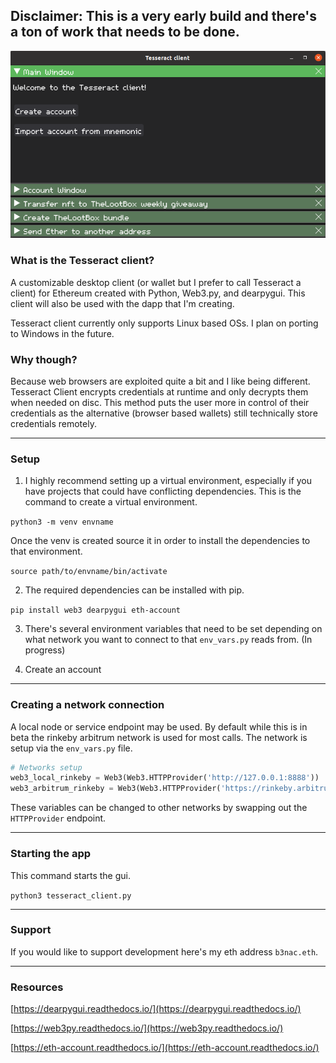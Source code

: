 ## Disclaimer: This is a very early build and there's a ton of work that needs to be done.

![Tesseract Client](./images/Tesseract_Client.png)

### What is the Tesseract client?

A customizable desktop client (or wallet but I prefer to call Tesseract a client) for Ethereum created with Python, Web3.py, and dearpygui. This client will also be used with the dapp that I'm creating.

Tesseract client currently only supports Linux based OSs. I plan on porting to Windows in the future.

### Why though?

Because web browsers are exploited quite a bit and I like being different. Tesseract Client encrypts credentials at runtime and only decrypts them when needed on disc. This method puts the user more in control of their credentials as the alternative (browser based wallets) still technically store credentials remotely.

---

### Setup

1. I highly recommend setting up a virtual environment, especially if you have projects that could have conflicting dependencies. This is the command to create a virtual environment.

`python3 -m venv envname`

Once the venv is created source it in order to install the dependencies to that environment.

`source path/to/envname/bin/activate`

2. The required dependencies can be installed with pip.

`pip install web3 dearpygui eth-account`

3. There's several environment variables that need to be set depending on what network you want to connect to that `env_vars.py` reads from. (In progress)

4. Create an account

---

### Creating a network connection

A local node or service endpoint may be used. By default while this is in beta the rinkeby arbitrum network is used for most calls. The network is setup via the `env_vars.py` file.

```python
# Networks setup
web3_local_rinkeby = Web3(Web3.HTTPProvider('http://127.0.0.1:8888'))
web3_arbitrum_rinkeby = Web3(Web3.HTTPProvider('https://rinkeby.arbitrum.io/rpc'))
```

These variables can be changed to other networks by swapping out the `HTTPProvider` endpoint.

---

### Starting the app

This command starts the gui.

`python3 tesseract_client.py`

---

### Support

If you would like to support development here's my eth address `b3nac.eth`.

---

### Resources


[https://dearpygui.readthedocs.io/](https://dearpygui.readthedocs.io/)

[https://web3py.readthedocs.io/](https://web3py.readthedocs.io/)

[https://eth-account.readthedocs.io/](https://eth-account.readthedocs.io/)

